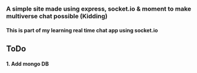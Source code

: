 <h3>A simple site made using express, socket.io & moment to make multiverse chat possible (Kidding)</h3>

<h4>This is part of my learning real time chat app using socket.io</h4>

<h2> ToDo </h2>
<h4> 1. Add mongo DB </h4>
